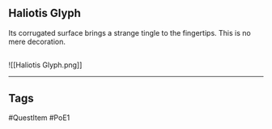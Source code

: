 ## Haliotis Glyph
Its corrugated surface brings a strange tingle
to the fingertips. This is no mere decoration.
## 
![[Haliotis Glyph.png]]

---
## Tags
#QuestItem
#PoE1